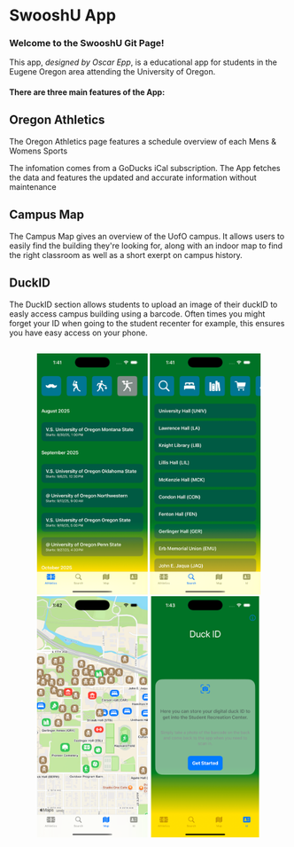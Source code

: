# SwooshU App

### Welcome to the SwooshU Git Page!

This app, *designed by Oscar Epp*, is a educational app for students in the Eugene Oregon area attending the University of Oregon.

#### There are three main features of the App:

## Oregon Athletics

The Oregon Athletics page features a schedule overview of each Mens & Womens Sports

The infomation comes from a GoDucks iCal subscription. The App fetches the data
and features the updated and accurate information without maintenance


  
## Campus Map

The Campus Map gives an overview of the UofO campus. It allows users to easily find the building they're 
looking for, along with an indoor map to find the right classroom as well as a short exerpt on campus history.

## DuckID

The DuckID section allows students to upload an image of their duckID to easly access campus building using a
barcode. Often times you might forget your ID when going to the student recenter for example, this ensures
you have easy access on your phone.

##
<p align="center">
  <img width="200" alt="" src="DemoPic1.png">
  <img width="200" alt="" src="DemoPic2.png">
  <img width="200" alt="" src="DemoPic4.png">
  <img width="200" alt="" src="DemoPic5.png">
</p>
